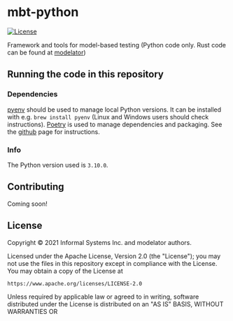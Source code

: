 # mbt-python

[![License](https://img.shields.io/badge/License-Apache%202.0-blue.svg)](LICENSE)

Framework and tools for model-based testing (Python code only. Rust code can be found at [modelator](https://github.com/informalsystems/modelator))

## Running the code in this repository

### Dependencies

[pyenv](https://github.com/pyenv/pyenv) should be used to manage local Python versions. It can be installed with e.g. `brew install pyenv` (Linux and Windows users should check instructions).
[Poetry](https://github.com/python-poetry/poetry) is used to manage dependencies and packaging. See the [github](https://github.com/python-poetry/poetry) page for instructions.

### Info

The Python version used is `3.10.0`.

## Contributing

Coming soon!

## License

Copyright © 2021 Informal Systems Inc. and modelator authors.

Licensed under the Apache License, Version 2.0 (the "License"); you may not use the files in this repository except in compliance with the License. You may obtain a copy of the License at

    https://www.apache.org/licenses/LICENSE-2.0

Unless required by applicable law or agreed to in writing, software distributed under the License is distributed on an "AS IS" BASIS, WITHOUT WARRANTIES OR 